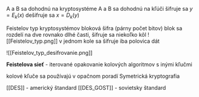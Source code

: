A a B sa dohodnú na kryptosystéme
A a B sa dohodnú na kľúči
šifruje sa $y=E_k(x)$
dešifruje sa $x=D_k(y)$


Feistelov typ kryptosystémov
bloková šifra (párny počet bitov)
blok sa rozdelí na dve rovnako dlhé časti, šifruje sa niekoľko kôl
![[Feistelov_typ.png]]
v jednom kole sa šifruje iba polovica dát

![[Feistelov_typ_desifrovanie.png]]

**Feistelova sieť** - iterované opakovanie kolových algoritmov s inými kľučmi

kolové kľuče sa používajú v opačnom poradí
Symetrická kryptografia

[[DES]] - americký štandard
[[DES_GOST]] - sovietsky štandard
